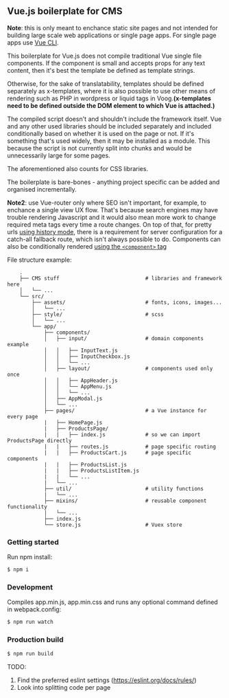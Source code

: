 ## Vue.js boilerplate for CMS

**Note**: this is only meant to enchance static site pages and not intended for building large
scale web applications or single page apps. For single page apps use [Vue CLI](https://cli.vuejs.org/).

This boilerplate for Vue.js does not compile traditional Vue single file components. If the component
is small and accepts props for any text content, then it's best the template be defined as template
strings.

Otherwise, for the sake of translatability, templates should be defined separately as x-templates,
where it is also possible to use other means of rendering such as PHP in wordpress or liquid tags
in Voog.**(x-templates need to be defined outside the DOM element to which Vue is attached.)**

The compiled script doesn't and shouldn't include the framework itself. Vue and any other used
libraries should be included separately and included conditionally based on whether it is used on the
page or not. If it's something that's used widely, then it may be installed as a module. This because
the script is not currently split into chunks and would be unnecessarily large for some pages.

The aforementioned also counts for CSS libraries.

The boilerplate is bare-bones - anything project specific can be added and organised incrementally.

**Note2**: use Vue-router only where SEO isn't important, for example, to enchance a single view
UX flow. That's because search engines may have trouble rendering Javascript and it would also mean
more work to change required meta tags every time a route changes. On top of that, for pretty urls
[using history mode](https://router.vuejs.org/guide/essentials/history-mode.html), there is
a requirement for server configuration for a catch-all fallback route, which isn't always possible
to do. Components can also be conditionally rendered
[using the `<component>` tag](https://vuejs.org/v2/guide/components-dynamic-async.html)

File structure example:
```
    .
    ├── CMS stuff                            # libraries and framework here
    │   └── ...
    └── src/
        ├── assets/                          # fonts, icons, images...
        │   └── ...
        ├── style/                           # scss
        │   └── ...
        └── app/
            ├── components/
            │   ├── input/                   # domain components example
            │   │   ├── InputText.js
            │   │   ├── InputCheckbox.js
            │   │   └── ...
            │   ├── layout/                  # components used only once
            │   │   ├── AppHeader.js
            │   │   └── AppMenu.js
            │   │   └── ...
            │   ├── AppModal.js
            │   └── ...
            ├── pages/                       # a Vue instance for every page
            |   ├── HomePage.js
            |   ├── ProductsPage/
            |   |   ├── index.js             # so we can import ProductsPage directly
            |   |   ├── routes.js            # page specific routing
            |   |   ├── ProductsCart.js      # page specific components
            |   |   ├── ProductsList.js
            |   |   ├── ProductsListItem.js
            |   |   └── ...
            |   └── ...
            ├── util/                        # utility functions
            |   └── ...
            ├── mixins/                      # reusable component functionality
            |   └── ...
            ├── index.js
            └── store.js                     # Vuex store
```

### Getting started
Run npm install:

```bash
$ npm i
```

### Development
Compiles app.min.js, app.min.css and runs any optional command defined in webpack.config:

```bash
$ npm run watch
```

### Production build
```bash
$ npm run build
```

TODO:
1. Find the preferred eslint settings (https://eslint.org/docs/rules/)
2. Look into splitting code per page
